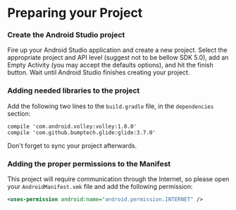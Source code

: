 # Preparing  your Project

### Create the Android Studio project
Fire up your Android Studio application and create a new project. Select the appropriate project and API level
(suggest not to be bellow SDK 5.0), add an Empty Activity (you may accept the defaults options), and hit the finish
button. Wait until Android Studio finishes creating your project.

### Adding needed libraries to the project
Add the following two lines to the `build.gradle` file, in the `dependencies` section:

```
compile 'com.android.volley:volley:1.0.0'
compile 'com.github.bumptech.glide:glide:3.7.0'
```

Don't forget to sync your project afterwards.

### Adding the proper permissions to the Manifest
This project will require communication through the Internet, so please open your `AndroidManifest.xmk` file
and add the following permission:

```xml
<uses-permission android:name="android.permission.INTERNET" />
```